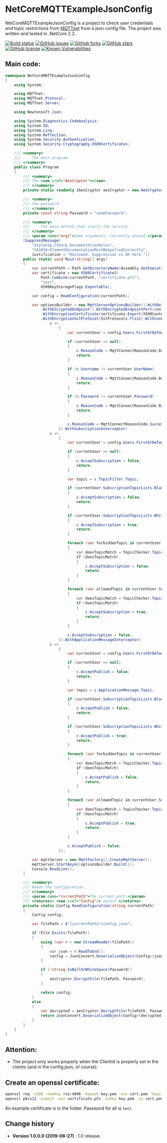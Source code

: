 NetCoreMQTTExampleJsonConfig
====================================

NetCoreMQTTExampleJsonConfig is a project to check user credentials and topic restrictions from [MQTTnet](https://github.com/chkr1011/MQTTnet) from a json config file. The project was written and tested in .NetCore 2.2.

[![Build status](https://ci.appveyor.com/api/projects/status/fiew5qifetygw02w?svg=true)](https://ci.appveyor.com/project/SeppPenner/netcoremqttexamplejsonconfig)
[![GitHub issues](https://img.shields.io/github/issues/SeppPenner/NetCoreMQTTExampleJsonConfig.svg)](https://github.com/SeppPenner/NetCoreMQTTExampleJsonConfig/issues)
[![GitHub forks](https://img.shields.io/github/forks/SeppPenner/NetCoreMQTTExampleJsonConfig.svg)](https://github.com/SeppPenner/NetCoreMQTTExampleJsonConfig/network)
[![GitHub stars](https://img.shields.io/github/stars/SeppPenner/NetCoreMQTTExampleJsonConfig.svg)](https://github.com/SeppPenner/NetCoreMQTTExampleJsonConfig/stargazers)
[![GitHub license](https://img.shields.io/badge/license-AGPL-blue.svg)](https://raw.githubusercontent.com/SeppPenner/NetCoreMQTTExampleJsonConfig/master/License.txt)
[![Known Vulnerabilities](https://snyk.io/test/github/SeppPenner/NetCoreMQTTExampleJsonConfig/badge.svg)](https://snyk.io/test/github/SeppPenner/NetCoreMQTTExampleJsonConfig)

## Main code:
```csharp
namespace NetCoreMQTTExampleJsonConfig
{
    using System;

    using MQTTnet;
    using MQTTnet.Protocol;
    using MQTTnet.Server;

    using Newtonsoft.Json;

    using System.Diagnostics.CodeAnalysis;
    using System.IO;
    using System.Linq;
    using System.Reflection;
    using System.Security.Authentication;
    using System.Security.Cryptography.X509Certificates;

    /// <summary>
    ///     The main program.
    /// </summary>
    public class Program
    {
        /// <summary>
        /// The <see cref="AesCryptor"></see>.
        /// </summary>
        private static readonly IAesCryptor aesCryptor = new AesCryptor();

        /// <summary>
        /// The password.
        /// </summary>
        private const string Password = "somePassword";

        /// <summary>
        ///     The main method that starts the service.
        /// </summary>
        /// <param name="args">Some arguments. Currently unused.</param>
        [SuppressMessage(
            "StyleCop.CSharp.DocumentationRules",
            "SA1650:ElementDocumentationMustBeSpelledCorrectly",
            Justification = "Reviewed. Suppression is OK here.")]
        public static void Main(string[] args)
        {
            var currentPath = Path.GetDirectoryName(Assembly.GetExecutingAssembly().Location);
            var certificate = new X509Certificate2(
                Path.Combine(currentPath, "certificate.pfx"),
                "test",
                X509KeyStorageFlags.Exportable);

            var config = ReadConfiguration(currentPath);

            var optionsBuilder = new MqttServerOptionsBuilder().WithDefaultEndpoint().WithDefaultEndpointPort(1883)
                .WithEncryptedEndpoint().WithEncryptedEndpointPort(config.Port)
                .WithEncryptionCertificate(certificate.Export(X509ContentType.Pfx))
                .WithEncryptionSslProtocol(SslProtocols.Tls12).WithConnectionValidator(
                    c =>
                        {
                            var currentUser = config.Users.FirstOrDefault(u => u.UserName == c.Username);

                            if (currentUser == null)
                            {
                                c.ReasonCode = MqttConnectReasonCode.BadUserNameOrPassword;
                                return;
                            }

                            if (c.Username != currentUser.UserName)
                            {
                                c.ReasonCode = MqttConnectReasonCode.BadUserNameOrPassword;
                                return;
                            }

                            if (c.Password != currentUser.Password)
                            {
                                c.ReasonCode = MqttConnectReasonCode.BadUserNameOrPassword;
                                return;
                            }

                            c.ReasonCode = MqttConnectReasonCode.Success;
                        }).WithSubscriptionInterceptor(
                    c =>
                        {
                            var currentUser = config.Users.FirstOrDefault(u => u.ClientId == c.ClientId);

                            if (currentUser == null)
                            {
                                c.AcceptSubscription = false;
                                return;
                            }

                            var topic = c.TopicFilter.Topic;

                            if (currentUser.SubscriptionTopicLists.BlacklistTopics.Contains(topic))
                            {
                                c.AcceptSubscription = false;
                                return;
                            }

                            if (currentUser.SubscriptionTopicLists.WhitelistTopics.Contains(topic))
                            {
                                c.AcceptSubscription = true;
                                return;
                            }

                            foreach (var forbiddenTopic in currentUser.SubscriptionTopicLists.BlacklistTopics)
                            {
                                var doesTopicMatch = TopicChecker.TopicMatch(forbiddenTopic, topic);
                                if (doesTopicMatch)
                                {
                                    c.AcceptSubscription = false;
                                    return;
                                }
                            }

                            foreach (var allowedTopic in currentUser.SubscriptionTopicLists.WhitelistTopics)
                            {
                                var doesTopicMatch = TopicChecker.TopicMatch(allowedTopic, topic);
                                if (doesTopicMatch)
                                {
                                    c.AcceptSubscription = true;
                                    return;
                                }
                            }

                            c.AcceptSubscription = false;
                        }).WithApplicationMessageInterceptor(
                    c =>
                        {
                            var currentUser = config.Users.FirstOrDefault(u => u.ClientId == c.ClientId);

                            if (currentUser == null)
                            {
                                c.AcceptPublish = false;
                                return;
                            }

                            var topic = c.ApplicationMessage.Topic;

                            if (currentUser.SubscriptionTopicLists.BlacklistTopics.Contains(topic))
                            {
                                c.AcceptPublish = false;
                                return;
                            }

                            if (currentUser.SubscriptionTopicLists.WhitelistTopics.Contains(topic))
                            {
                                c.AcceptPublish = true;
                                return;
                            }

                            foreach (var forbiddenTopic in currentUser.SubscriptionTopicLists.BlacklistTopics)
                            {
                                var doesTopicMatch = TopicChecker.TopicMatch(forbiddenTopic, topic);
                                if (doesTopicMatch)
                                {
                                    c.AcceptPublish = false;
                                    return;
                                }
                            }

                            foreach (var allowedTopic in currentUser.SubscriptionTopicLists.WhitelistTopics)
                            {
                                var doesTopicMatch = TopicChecker.TopicMatch(allowedTopic, topic);
                                if (doesTopicMatch)
                                {
                                    c.AcceptPublish = true;
                                    return;
                                }
                            }

                            c.AcceptPublish = false;
                        });

            var mqttServer = new MqttFactory().CreateMqttServer();
            mqttServer.StartAsync(optionsBuilder.Build());
            Console.ReadLine();
        }

        /// <summary>
        /// Reads the configuration.
        /// </summary>
        /// <param name="currentPath">The current path.</param>
        /// <returns>A <see cref="Config"/> object.</returns>
        private static Config ReadConfiguration(string currentPath)
        {
            Config config;

            var filePath = $"{currentPath}\\config.json";

            if (File.Exists(filePath))
            {
                using (var r = new StreamReader(filePath))
                {
                    var json = r.ReadToEnd();
                    config = JsonConvert.DeserializeObject<Config>(json);
                }

                if (!string.IsNullOrWhiteSpace(Password))
                {
                    aesCryptor.EncryptFile(filePath, Password);
                }

                return config;
            }
            else
            {
                var decrypted = aesCryptor.DecryptFile(filePath, Password);
                return JsonConvert.DeserializeObject<Config>(decrypted);
            }
        }
    }
}
```

## Attention:
* The project only works properly when the ClientId is properly set in the clients (and in the config.json, of course).

## Create an openssl certificate:
```bash
openssl req -x509 -newkey rsa:4096 -keyout key.pem -out cert.pem -days 365
openssl pkcs12 -export -out certificate.pfx -inkey key.pem -in cert.pem
```

An example certificate is in the folder. Password for all is `test`.

Change history
--------------

* **Version 1.0.0.0 (2019-06-27)** : 1.0 release.